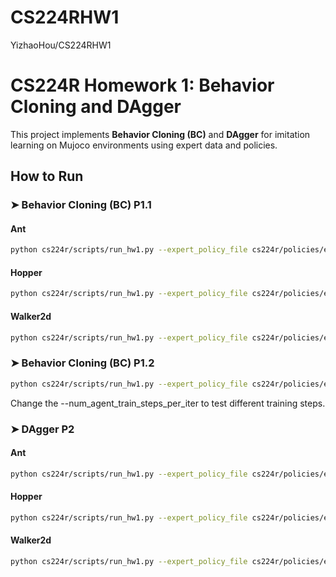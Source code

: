 # CS224RHW1
YizhaoHou/CS224RHW1


# CS224R Homework 1: Behavior Cloning and DAgger

This project implements **Behavior Cloning (BC)** and **DAgger** for imitation learning on Mujoco environments using expert data and policies.




##  How to Run

### ➤ Behavior Cloning (BC) P1.1

#### Ant
```bash
python cs224r/scripts/run_hw1.py --expert_policy_file cs224r/policies/experts/Ant.pkl --env_name Ant-v4 --exp_name bc_ant --n_iter 1 --expert_data cs224r/expert_data/expert_data_Ant-v4.pkl --video_log_freq -1 --ep_len 1000 --num_agent_train_steps_per_iter 5000 --eval_batch_size 5000 --n_layers 2 --size 128 --learning_rate 1e-3 --train_batch_size 128
```

#### Hopper
```bash
python cs224r/scripts/run_hw1.py --expert_policy_file cs224r/policies/experts/Hopper.pkl --env_name Hopper-v4 --exp_name bc_hopper --n_iter 1 --expert_data cs224r/expert_data/expert_data_Hopper-v4.pkl --video_log_freq -1 --ep_len 1000 --num_agent_train_steps_per_iter 5000 --eval_batch_size 5000 --n_layers 2 --size 128 --learning_rate 1e-3 --train_batch_size 128
```

#### Walker2d
```bash
python cs224r/scripts/run_hw1.py --expert_policy_file cs224r/policies/experts/Walker2d.pkl --env_name Walker2d-v4 --exp_name bc_walker2d --n_iter 1 --expert_data cs224r/expert_data/expert_data_Walker2d-v4.pkl --video_log_freq -1 --ep_len 1000 --num_agent_train_steps_per_iter 10000 --eval_batch_size 5000 --n_layers 2 --size 128 --learning_rate 1e-3 --train_batch_size 128
```

### ➤ Behavior Cloning (BC) P1.2
```bash
python cs224r/scripts/run_hw1.py --expert_policy_file cs224r/policies/experts/Ant.pkl --env_name Ant-v4 --exp_name bc_ant --n_iter 1 --expert_data cs224r/expert_data/expert_data_Ant-v4.pkl --video_log_freq -1 --ep_len 1000 --num_agent_train_steps_per_iter 10000 --eval_batch_size 5000 --n_layers 2 --size 128 --learning_rate 1e-3 --train_batch_size 128
```
Change the --num_agent_train_steps_per_iter to test different training steps.

### ➤ DAgger P2
#### Ant
```bash
python cs224r/scripts/run_hw1.py --expert_policy_file cs224r/policies/experts/Ant.pkl --env_name Ant-v4 --exp_name dagger_ant --n_iter 10 --do_dagger --expert_data cs224r/expert_data/expert_data_Ant-v4.pkl --video_log_freq -1 --ep_len 1000 --eval_batch_size 5000 --n_layers 2 --size 128 --learning_rate 1e-3 --train_batch_size 128 --num_agent_train_steps_per_iter 5000
```

#### Hopper
```bash
python cs224r/scripts/run_hw1.py --expert_policy_file cs224r/policies/experts/Hopper.pkl --env_name Hopper-v4 --exp_name dagger_hopper --n_iter 10 --do_dagger --expert_data cs224r/expert_data/expert_data_Hopper-v4.pkl --video_log_freq -1 --ep_len 1000 --num_agent_train_steps_per_iter 5000 --eval_batch_size 5000 --n_layers 2 --size 128 --learning_rate 1e-3 --train_batch_size 128
```
#### Walker2d
```bash
python cs224r/scripts/run_hw1.py --expert_policy_file cs224r/policies/experts/Walker2d.pkl --env_name Walker2d-v4 --exp_name dagger_walker2d --n_iter 10 --do_dagger --expert_data cs224r/expert_data/expert_data_Walker2d-v4.pkl --video_log_freq -1 --ep_len 1000 --num_agent_train_steps_per_iter 5000 --eval_batch_size 5000 --n_layers 2 --size 128 --learning_rate 1e-3 --train_batch_size 128
```

